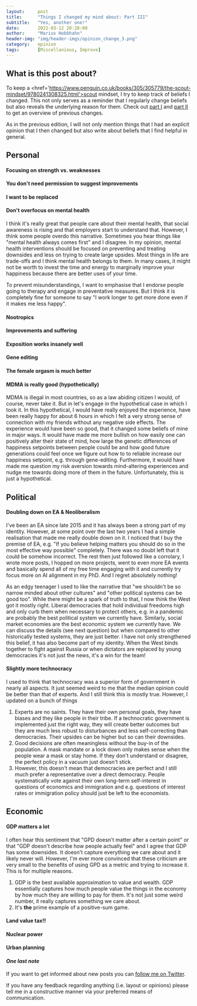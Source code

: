 ```yaml
---
layout:     post
title:      "Things I changed my mind about: Part III"
subtitle:   "Yes, another one!"
date:       2022-03-12 20:28:00
author:     "Marius Hobbhahn"
header-img: "img/header-imgs/opinion_change_3.png"
category:   opinion
tags:       [Miscellanious, Improve]
---
```


## **What is this post about?**

To keep a <href='https://www.penguin.co.uk/books/305/305779/the-scout-mindset/9780241308325.html'>scout mindset</a>, I try to keep track of beliefs I changed. This not only serves as a reminder that I regularly change beliefs but also reveals the underlying reason for them. Check out <a href='https://www.mariushobbhahn.com/2020-05-10-Opinion_change/'>part I</a> and <a href='https://www.mariushobbhahn.com/2021-04-24-opinion_change_2/'>part II</a> to get an overview of previous changes.

As in the previous edition, I will not only mention things that I had an explicit opinion that I then changed but also write about beliefs that I find helpful in general. 

## Personal

#### Focusing on strength vs. weaknesses

#### You don't need permission to suggest improvements

#### I want to be replaced

#### Don't overfocus on mental health

I think it's really great that people care about their mental health, that social awareness is rising and that employers start to understand that. However, I think some people overdo this narrative. Sometimes you hear things like "mental health always comes first" and I disagree. In my opinion, mental health interventions should be focused on preventing and treating downsides and less on trying to create large upsides. Most things in life are trade-offs and I think mental health belongs to them. In many cases, it might not be worth to invest the time and energy to marginally improve your happiness because there are better uses of your time. 

To prevent misunderstandings, I want to emphasise that I endorse people going to therapy and engage in preventative measures. But I think it is completely fine for someone to say "I work longer to get more done even if it makes me less happy". 

#### Nootropics

#### Improvements and suffering

#### Exposition works insanely well



#### Gene editing


#### The female orgasm is much better

#### MDMA is really good (hypothetically)

MDMA is illegal in most countries, so as a law abiding citizen I would, of course, never take it. But in let's engage in the hypothetical case in which I took it. In this hypothetical, I would have really enjoyed the experience, have been really happy for about 6 hours in which I felt a very strong sense of connection with my friends without any negative side effects. The experience would have been so good, that it changed some beliefs of mine in major ways. It would have made me more bullish on how easily one can positively alter their state of mind, how large the genetic differences of happiness setpoints between people could be and how good future generations could feel once we figure out how to to reliable increase our happiness setpoint, e.g. through gene-editing. Furthermore, it would have made me question my risk aversion towards mind-altering experiences and nudge me towards doing more of them in the future. Unfortunately, this is just a hypothetical. 

## Political

#### Doubling down on EA & Neoliberalism

I've been an EA since late 2015 and it has always been a strong part of my identity. However, at some point over the last two years I had a simple realisation that made me really double down on it. I noticed that I buy the premise of EA, e.g. "If you believe helping matters you should do so in the most effective way possible" completely. There was no doubt left that it could be somehow incorrect. The rest then just followed like a corrolary, I wrote more posts, I hopped on more projects, went to even more EA events and basically spend all of my free time engaging with it and currently try focus more on AI alignment in my PhD. And I regret absolutely nothing! 

As an edgy teenager I used to like the narrative that "we shouldn't be so narrow minded about other cultures" and "other political systems can be good too". While there might be a spark of truth to that, I now think the West got it mostly right. Liberal democracies that hold individual freedoms high and only curb them when necessary to protect others, e.g. in a pandemic are probably the best political system we currently have. Similarly, social market economies are the best economic system we currently have. We can discuss the details (see next question) but when compared to other historically tested systems, they are just better. I have not only strengthened this belief, it has also become part of my identity. When the West binds together to fight against Russia or when dictators are replaced by young democracies it's not just the news, it's a win for the team! 

#### Slightly more technocracy

I used to think that technocracy was a superior form of government in nearly all aspects. It just seemed weird to me that the median opinion could be better than that of experts. And I still think this is mostly true. However, I updated on a bunch of things
1. Experts are no saints. They have their own personal goals, they have biases and they like people in their tribe. If a technocratic government is implemented just the right way, they will create better outcomes but they are much less robust to disturbances and less self-correcting than democracies. Their upsides can be higher but so can their downsides.
2. Good decisions are often meaningless without the buy-in of the population. A mask mandate or a lock down only makes sense when the people wear a mask or stay home. If they don't understand or disagree, the perfect policy in a vacuum just doesn't stick. 
3. However, this doesn't mean that democracies are perfect and I still much prefer a representative over a direct democracy. People systematically vote against their own long-term self-interest in questions of economics and immigration and e.g. questions of interest rates or immigration policy should just be left to the economists. 

## Economic

#### GDP matters a lot

I often hear this sentiment that "GPD doesn't matter after a certain point" or that "GDP doesn't describe how people actually feel" and I agree that GDP has some downsides. It doesn't capture everything we care about and it likely never will. However, I'm ever more convinced that these criticism are very small to the benefits of using GPD as a metric and trying to increase it. This is for multiple reasons.
1. GDP is the best available approximation to value and wealth. GDP essentially captures how much people value the things in the economy by how much they are willing to pay for them. It's not just some weird number, it really captures something we care about. 
2. It's **the** prime example of a positive-sum game. 


#### Land value tax!!

#### Nuclear power

#### Urban planning






#### ***One last note***

If you want to get informed about new posts you can <a href='https://twitter.com/MariusHobbhahn'>follow me on Twitter</a>.

If you have any feedback regarding anything (i.e. layout or opinions) please tell me in a constructive manner via your preferred means of communication.
